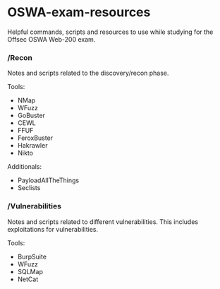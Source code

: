# OSWA-exam-resources
Helpful commands, scripts and resources to use while studying for the Offsec OSWA Web-200 exam.

### /Recon
Notes and scripts related to the discovery/recon phase.

Tools:
* NMap
* WFuzz
* GoBuster
* CEWL
* FFUF
* FeroxBuster
* Hakrawler
* Nikto

Additionals:
* PayloadAllTheThings
* Seclists

### /Vulnerabilities
Notes and scripts related to different vulnerabilities. This includes exploitations for vulnerabilities.

Tools:
* BurpSuite
* WFuzz
* SQLMap
* NetCat

